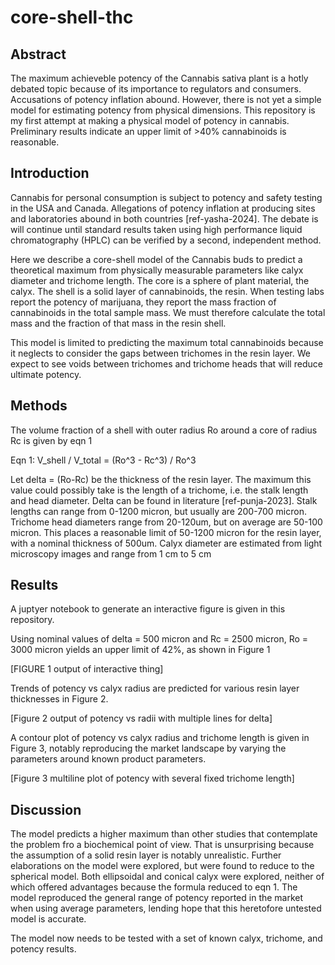 # core-shell-thc

## Abstract

The maximum achieveble potency of the Cannabis sativa plant is a hotly debated topic because of its importance to regulators and consumers. Accusations of potency inflation abound. However, there is not yet a simple model for estimating potency from physical dimensions. This repository is my first attempt at making a physical model of potency in cannabis. Preliminary results indicate an upper limit of >40% cannabinoids is reasonable.

## Introduction

Cannabis for personal consumption is subject to potency and safety testing in the USA and Canada. Allegations of potency inflation at producing sites and laboratories abound in both countries [ref-yasha-2024]. The debate is will continue until standard results taken using high performance liquid chromatography (HPLC) can be verified by a second, independent method. 

Here we describe a core-shell model of the Cannabis buds to predict a theoretical maximum from physically measurable parameters like calyx diameter and trichome length. The core is a sphere of plant material, the calyx. The shell is a solid layer of cannabinoids, the resin. When testing labs report the potency of marijuana, they report the mass fraction of cannabinoids in the total sample mass. We must therefore calculate the total mass and the fraction of that mass in the resin shell.

This model is limited to predicting the maximum total cannabinoids because it neglects to consider the gaps between trichomes in the resin layer. We expect to see voids between trichomes and trichome heads that will reduce ultimate potency.

## Methods

The volume fraction of a shell with outer radius Ro around a core of radius Rc is given by eqn 1

Eqn 1: V_shell / V_total = (Ro^3 - Rc^3) / Ro^3

Let delta = (Ro-Rc) be the thickness of the resin layer. The maximum this value could possibly take is the length of a trichome, i.e. the stalk length and head diameter. Delta can be found in literature [ref-punja-2023]. Stalk lengths can range from 0-1200 micron, but usually are 200-700 micron. Trichome head diameters range from 20-120um, but on average are 50-100 micron. This places a reasonable limit of 50-1200 micron for the resin layer, with a nominal thickness of 500um.  Calyx diameter are estimated from light microscopy images and range from 1 cm to 5 cm

## Results

A juptyer notebook to generate an interactive figure is given in this repository.

Using nominal values of delta = 500 micron and Rc = 2500 micron, Ro = 3000 micron yields an upper limit of 42%, as shown in Figure 1

[FIGURE 1 output of interactive thing]

Trends of potency vs calyx radius are predicted for various resin layer thicknesses in Figure 2.

[Figure 2 output of potency vs radii with multiple lines for delta]

A contour plot of potency vs calyx radius and trichome length is given in Figure 3, notably reproducing the market landscape by varying the parameters around known product parameters. 

[Figure 3 multiline plot of potency with several fixed trichome length]

## Discussion

The model predicts a higher maximum than other studies that contemplate the problem fro a biochemical point of view. That is unsurprising because the assumption of a solid resin layer is notably unrealistic. Further elaborations on the model were explored, but were found to reduce to the spherical model. Both ellipsoidal and conical calyx were explored, neither of which offered advantages because the formula reduced to eqn 1. The model reproduced the general range of potency reported in the market when using average parameters, lending hope that this heretofore untested model is accurate.

The model now needs to be tested with a set of known calyx, trichome, and potency results.

